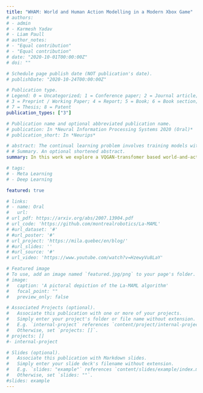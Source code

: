 ```yaml
---
title: "WHAM: World and Human Action Modelling in a Modern Xbox Game"
# authors:
# - admin
# - Karmesh Yadav
# - Liam Paull
# author_notes:
# - "Equal contribution"
# - "Equal contribution"
# date: "2020-10-01T00:00:00Z"
# doi: ""

# Schedule page publish date (NOT publication's date).
# publishDate: "2020-10-24T00:00:00Z"

# Publication type.
# Legend: 0 = Uncategorized; 1 = Conference paper; 2 = Journal article;
# 3 = Preprint / Working Paper; 4 = Report; 5 = Book; 6 = Book section;
# 7 = Thesis; 8 = Patent
publication_types: ["3"]

# Publication name and optional abbreviated publication name.
# publication: In *Neural Information Processing Systems 2020 (Oral)*
# publication_short: In *Neurips*

# abstract: The continual learning problem involves training models with limited capacity to perform well on a set of an unknown number of sequentially arriving tasks. While meta-learning shows great potential for reducing interference between old and new tasks, the current training procedures tend to be either slow or offline, and sensitive to many hyper-parameters. In this work, we propose Look-ahead MAML (La-MAML), a fast optimisation-based meta-learning algorithm for online-continual learning, aided by a small episodic memory. Our proposed modulation of per-parameter learning rates in our meta-learning update allows us to draw connections to prior work on hypergradients and meta-descent. This provides a more flexible and efficient way to mitigate catastrophic forgetting compared to conventional prior-based methods.La-MAML achieves performance superior to other replay-based, prior-based and meta-learning based approaches for continual learning on real-world visual classification benchmarks.
# # Summary. An optional shortened abstract.
summary: In this work we explore a VQGAN-transfomer based world-and-action model trained on several years of gameplay data in a team based game with complex goals requiring adversarial play and map navigation.

# tags:
# - Meta Learning
# - Deep Learning

featured: true

# links:
# - name: Oral
#   url: 
# url_pdf: https://arxiv.org/abs/2007.13904.pdf
# url_code: 'https://github.com/montrealrobotics/La-MAML'
# #url_dataset: '#'
# #url_poster: '#'
# url_project: 'https://mila.quebec/en/blog/'
# #url_slides: ''
# #url_source: '#'
# url_video: 'https://www.youtube.com/watch?v=HzewyVu8LaY'

# Featured image
# To use, add an image named `featured.jpg/png` to your page's folder. 
# image:
#   caption: 'A pictoral depiction of the La-MAML algorithm'
#   focal_point: ""
#   preview_only: false

# Associated Projects (optional).
#   Associate this publication with one or more of your projects.
#   Simply enter your project's folder or file name without extension.
#   E.g. `internal-project` references `content/project/internal-project/index.md`.
#   Otherwise, set `projects: []`.
# projects: []
#- internal-project

# Slides (optional).
#   Associate this publication with Markdown slides.
#   Simply enter your slide deck's filename without extension.
#   E.g. `slides: "example"` references `content/slides/example/index.md`.
#   Otherwise, set `slides: ""`.
#slides: example
---
```


<!-- {{% alert note %}}
Click the *Cite* button above to view the bibtex.
{{% /alert %}}
 -->
